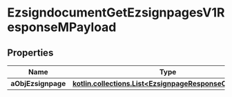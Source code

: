 
# EzsigndocumentGetEzsignpagesV1ResponseMPayload

## Properties
| Name | Type | Description | Notes |
| ------------ | ------------- | ------------- | ------------- |
| **aObjEzsignpage** | [**kotlin.collections.List&lt;EzsignpageResponseCompound&gt;**](EzsignpageResponse.md) |  |  |



